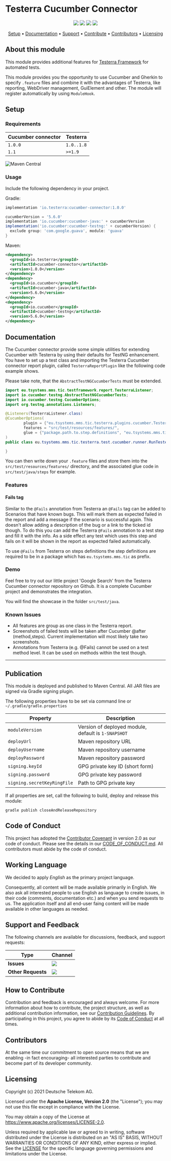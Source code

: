 # Testerra Cucumber Connector

<p align="center">
    <a href="https://mvnrepository.com/artifact/io.testerra/cucumber-connector" title="MavenCentral"><img src="https://img.shields.io/maven-central/v/io.testerra/cucumber-connector?label=Maven%20Central"></a>
    <a href="/../../commits/" title="Last Commit"><img src="https://img.shields.io/github/last-commit/telekom/testerra-cucumber-connector?style=flat"></a>
    <a href="/../../issues" title="Open Issues"><img src="https://img.shields.io/github/issues/telekom/testerra-cucumber-connector?style=flat"></a>
    <a href="./LICENSE" title="License"><img src="https://img.shields.io/badge/License-Apache%202.0-green.svg?style=flat"></a>
</p>

<p align="center">
  <a href="#setup">Setup</a> •
  <a href="#documentation">Documentation</a> •
  <a href="#support-and-feedback">Support</a> •
  <a href="#how-to-contribute">Contribute</a> •
  <a href="#contributors">Contributors</a> •
  <a href="#licensing">Licensing</a>
</p>

## About this module

This module provides additional features for [Testerra Framework](https://github.com/telekom/testerra) for automated tests.

This module provides you the opportunity to use Cucumber and Gherkin to specify `.feature` files and combine it with the advantages
of Testerra, like reporting, WebDriver management, GuiElement and other. The module will register automatically by
using `ModuleHook`.

## Setup

### Requirements

| Cucumber connector   | Testerra      |
| -------------------- | --------------|
| `1.0.0`          | `1.0..1.8`  |
| `1.1`          | `>=1.9`  |

![Maven Central](https://img.shields.io/maven-central/v/io.cucumber/cucumber-java/5.6.0?label=Cucumber)

### Usage

Include the following dependency in your project.

Gradle:

```groovy
implementation 'io.testerra:cucumber-connector:1.0.0'

cucumberVersion = '5.6.0'
implementation 'io.cucumber:cucumber-java:' + cucumberVersion
implementation('io.cucumber:cucumber-testng:' + cucumberVersion) {
  exclude group: 'com.google.guava', module: 'guava'
}
```

Maven:

```xml
<dependency>
  <groupId>io.testerra</groupId>
  <artifactId>cucumber-connector</artifactId>
  <version>1.0.0</version>
</dependency>
<dependency>
  <groupId>io.cucumber</groupId>
  <artifactId>cucumber-java</artifactId>
  <version>5.6.0</version>
</dependency>
<dependency>
  <groupId>io.cucumber</groupId>
  <artifactId>cucumber-testng</artifactId>
  <version>5.6.0</version>
</dependency>
```

## Documentation

The Cucumber connector provide some simple utilities for extending Cucumber with Testerra by using their defaults for TestNG
enhancement. You have to set up a test class and importing the Testerra Cucumber connector report plugin,
called `TesterraReportPlugin` like the following code example shows.

Please take note, that the `AbstractTestNGCucumberTests` must be extended.

```java
import eu.tsystems.mms.tic.testframework.report.TesterraListener;
import io.cucumber.testng.AbstractTestNGCucumberTests;
import io.cucumber.testng.CucumberOptions;
import org.testng.annotations.Listeners;

@Listeners(TesterraListener.class)
@CucumberOptions(
        plugin = {"eu.tsystems.mms.tic.testerra.plugins.cucumber.TesterraReportPlugin"},
        features = "src/test/resources/features/",
        glue = {"package.path.to.step.definitions", "eu.tsystems.mms.tic.testerra.plugins.cucumber"}
)
public class eu.tsystems.mms.tic.testerra.test.cucumber.runner.RunTesterraCucumberTest extends AbstractTestNGCucumberTests {

}
```

You can then write down your `.feature` files and store them into the `src/test/resources/features/` directory, and the associated
glue code in `src/test/java/steps` for example.

### Features

#### Fails tag

Similar to the `@Fails` annotation from Testerra an `@Fails` tag can be added to Scenarios that have known bugs. This will mark them
as expected failed in the report and add a message if the scenario is successful again. This doesn't allow adding a description of
the bug or a link to the ticked id though. To do this you can add the Testerra `@Fails` annotation to a test step and fill it with
the info. As a side effect any test which uses this step and fails on it will be shown in the report as expected failed
automatically.

To use `@Fails` from Testerra on steps definitions the step definitions are required to be in a package which has
`eu.tsystems.mms.tic` as prefix.

### Demo

Feel free to try out our little project 'Google Search' from the Testerra Cucumber connector repository on Github. It is a complete
Cucumber project and demonstrates the integration.

You will find the showcase in the folder `src/test/java`.

### Known Issues

- All features are group as one class in the Testerra report.
- Screenshots of failed tests will be taken after Cucumber @after (method,steps). Current implementation will most likely take two
  screenshots.
- Annotations from Testerra (e.g. @Fails) cannot be used on a test method level. It can be used on methods within the test though.

---

## Publication

This module is deployed and published to Maven Central. All JAR files are signed via Gradle signing plugin.

The following properties have to be set via command line or ``~/.gradle/gradle.properties``

| Property                      | Description                                         |
| ----------------------------- | --------------------------------------------------- |
| `moduleVersion`               | Version of deployed module, default is `1-SNAPSHOT` |
| `deployUrl`                   | Maven repository URL                                |
| `deployUsername`              | Maven repository username                           |
| `deployPassword`              | Maven repository password                           |
| `signing.keyId`               | GPG private key ID (short form)                     |
| `signing.password`            | GPG private key password                            |
| `signing.secretKeyRingFile`   | Path to GPG private key                             |

If all properties are set, call the following to build, deploy and release this module:
````shell
gradle publish closeAndReleaseRepository
````

## Code of Conduct

This project has adopted the [Contributor Covenant](https://www.contributor-covenant.org/) in version 2.0 as our code of conduct. Please see the details in our [CODE_OF_CONDUCT.md](CODE_OF_CONDUCT.md). All contributors must abide by the code of conduct.

## Working Language

We decided to apply _English_ as the primary project language.  

Consequently, all content will be made available primarily in English. We also ask all interested people to use English as language to create issues, in their code (comments, documentation etc.) and when you send requests to us. The application itself and all end-user faing content will be made available in other languages as needed.


## Support and Feedback

The following channels are available for discussions, feedback, and support requests:

| Type                     | Channel                                                |
| ------------------------ | ------------------------------------------------------ |
| **Issues**   | <a href="/../../issues/new/choose" title="Issues"><img src="https://img.shields.io/github/issues/telekom/testerra-cucumber-connector?style=flat"></a> |
| **Other Requests**    | <a href="mailto:testerra@t-systems-mms.com" title="Email us"><img src="https://img.shields.io/badge/email-CWA%20team-green?logo=mail.ru&style=flat-square&logoColor=white"></a>   |

## How to Contribute

Contribution and feedback is encouraged and always welcome. For more information about how to contribute, the project structure, as well as additional contribution information, see our [Contribution Guidelines](./CONTRIBUTING.md). By participating in this project, you agree to abide by its [Code of Conduct](./CODE_OF_CONDUCT.md) at all times.

## Contributors

At the same time our commitment to open source means that we are enabling -in fact encouraging- all interested parties to contribute and become part of its developer community.

## Licensing

Copyright (c) 2021 Deutsche Telekom AG.

Licensed under the **Apache License, Version 2.0** (the "License"); you may not use this file except in compliance with the License.

You may obtain a copy of the License at https://www.apache.org/licenses/LICENSE-2.0.

Unless required by applicable law or agreed to in writing, software distributed under the License is distributed on an "AS IS" BASIS, WITHOUT WARRANTIES OR CONDITIONS OF ANY KIND, either express or implied. See the [LICENSE](./LICENSE) for the specific language governing permissions and limitations under the License.
